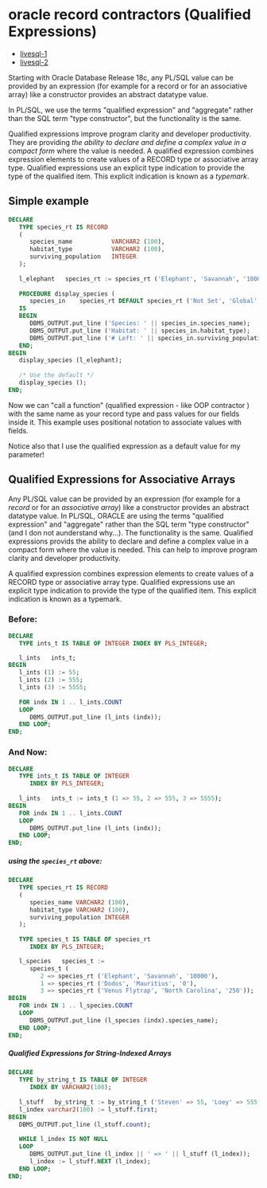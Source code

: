 # oracle record contractors (Qualified Expressions)
* [livesql-1](https://livesql.oracle.com/apex/livesql/file/content_F9WWD55FZB0LPDH74V0NVBSHU.html)
* [livesql-2](]https://livesql.oracle.com/apex/livesql/file/content_GAE2LUPS0UA1IU1SUIAZCB7W1.html)

Starting with Oracle Database Release 18c, any PL/SQL value can be provided by an expression 
(for example for a record or for an associative array) like a constructor provides an abstract datatype value. 

In PL/SQL, we use the terms "qualified expression" and "aggregate" rather than the SQL term "type constructor", 
but the functionality is the same. 

Qualified expressions improve program clarity and developer productivity.
They are  providing *the ability to declare and define a complex value in a compact form* where the value is needed. 
A qualified expression combines expression elements to create values of a RECORD type or associative array type. 
Qualified expressions use an explicit type indication to provide the type of the qualified item. 
This explicit indication is known as a *typemark*.

## Simple example
```sql
DECLARE 
   TYPE species_rt IS RECORD 
   ( 
      species_name           VARCHAR2 (100), 
      habitat_type           VARCHAR2 (100), 
      surviving_population   INTEGER 
   ); 
 
   l_elephant   species_rt := species_rt ('Elephant', 'Savannah', '10000'); 
 
   PROCEDURE display_species ( 
      species_in    species_rt DEFAULT species_rt ('Not Set', 'Global', 0)) 
   IS 
   BEGIN 
      DBMS_OUTPUT.put_line ('Species: ' || species_in.species_name); 
      DBMS_OUTPUT.put_line ('Habitat: ' || species_in.habitat_type); 
      DBMS_OUTPUT.put_line ('# Left: ' || species_in.surviving_population); 
   END; 
BEGIN 
   display_species (l_elephant); 
 
   /* Use the default */ 
   display_species (); 
END;
```

Now we  can "call a function" (qualified expression - like OOP contractor ) with the same name as your record type and pass values for our fields inside it. 
This example uses positional notation to associate values with fields. 

Notice also that I use the qualified expression as a default value for my parameter!

## Qualified Expressions for Associative Arrays

Any PL/SQL value can be provided by an expression (for example for a *record* or for an *associative array*) like a constructor provides an abstract datatype value. 
In PL/SQL, ORACLE are using the terms "qualified expression" and "aggregate" rather than the SQL term "type constructor" (and I don not aunderstand why...).
The functionality is the same. 
Qualified expressions provids the ability to declare and define a complex value in a compact form where the value is needed. 
This can help to improve program clarity and developer productivity.

A qualified expression combines expression elements to create values of a RECORD type or associative array type. 
Qualified expressions use an explicit type indication to provide the type of the qualified item. 
This explicit indication is known as a typemark.

### Before:

```sql
DECLARE   
   TYPE ints_t IS TABLE OF INTEGER INDEX BY PLS_INTEGER;   

   l_ints   ints_t;   
BEGIN   
   l_ints (1) := 55;  
   l_ints (2) := 555;  
   l_ints (3) := 5555;  
  
   FOR indx IN 1 .. l_ints.COUNT   
   LOOP   
      DBMS_OUTPUT.put_line (l_ints (indx));   
   END LOOP;   
END;
```

### And Now:
```sql
DECLARE  
   TYPE ints_t IS TABLE OF INTEGER  
      INDEX BY PLS_INTEGER;  
  
   l_ints   ints_t := ints_t (1 => 55, 2 => 555, 3 => 5555);  
BEGIN  
   FOR indx IN 1 .. l_ints.COUNT  
   LOOP  
      DBMS_OUTPUT.put_line (l_ints (indx));  
   END LOOP;  
END;
```

##### using the `species_rt` above:

```sql
DECLARE
   TYPE species_rt IS RECORD
   (
      species_name VARCHAR2 (100),
      habitat_type VARCHAR2 (100),
      surviving_population INTEGER
   );
   
   TYPE species_t IS TABLE OF species_rt
      INDEX BY PLS_INTEGER;

   l_species   species_t := 
      species_t (
         2 => species_rt ('Elephant', 'Savannah', '10000'), 
         1 => species_rt ('Dodos', 'Mauritius', '0'), 
         3 => species_rt ('Venus Flytrap', 'North Carolina', '250'));
BEGIN
   FOR indx IN 1 .. l_species.COUNT
   LOOP
      DBMS_OUTPUT.put_line (l_species (indx).species_name);
   END LOOP;
END;
```



##### Qualified Expressions for String-Indexed Arrays

```sql
DECLARE 
   TYPE by_string_t IS TABLE OF INTEGER 
      INDEX BY VARCHAR2(100); 
 
   l_stuff   by_string_t := by_string_t ('Steven' => 55, 'Loey' => 555, 'Juna' => 5555); 
   l_index varchar2(100) := l_stuff.first; 
BEGIN 
   DBMS_OUTPUT.put_line (l_stuff.count); 
    
   WHILE l_index IS NOT NULL 
   LOOP 
      DBMS_OUTPUT.put_line (l_index || ' => ' || l_stuff (l_index)); 
      l_index := l_stuff.NEXT (l_index); 
   END LOOP; 
END;
```


